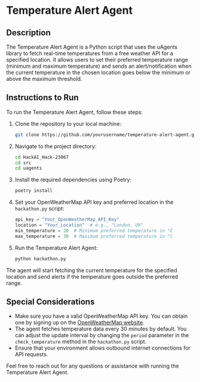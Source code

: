 
# Temperature Alert Agent

## Description
The Temperature Alert Agent is a Python script that uses the uAgents library to fetch real-time temperatures from a free weather API for a specified location. It allows users to set their preferred temperature range (minimum and maximum temperature) and sends an alert/notification when the current temperature in the chosen location goes below the minimum or above the maximum threshold.

## Instructions to Run
To run the Temperature Alert Agent, follow these steps:

1. Clone the repository to your local machine:

   ```bash
   git clone https://github.com/yourusername/temperature-alert-agent.git


2. Navigate to the project directory:

   ```bash
   cd HackAI_Hack-23067
   cd src
   cd uagents
   ```

3. Install the required dependencies using Poetry:

   ```bash
   poetry install
   ```

4. Set your OpenWeatherMap API key and preferred location in the `hackathon.py` script:

   ```python
   api_key = "Your_OpenWeatherMap_API_Key"
   location = "Your_Location"  # e.g., "London, UK"
   min_temperature = 20  # Minimum preferred temperature in °C
   max_temperature = 30  # Maximum preferred temperature in °C
   ```

5. Run the Temperature Alert Agent:

   ```bash
   python hackathon.py
   ```

The agent will start fetching the current temperature for the specified location and send alerts if the temperature goes outside the preferred range.

## Special Considerations
- Make sure you have a valid OpenWeatherMap API key. You can obtain one by signing up on the [OpenWeatherMap website](https://openweathermap.org/).
- The agent fetches temperature data every 30 minutes by default. You can adjust the update interval by changing the `period` parameter in the `check_temperature` method in the `hackathon.py` script.
- Ensure that your environment allows outbound internet connections for API requests.

Feel free to reach out for any questions or assistance with running the Temperature Alert Agent.
